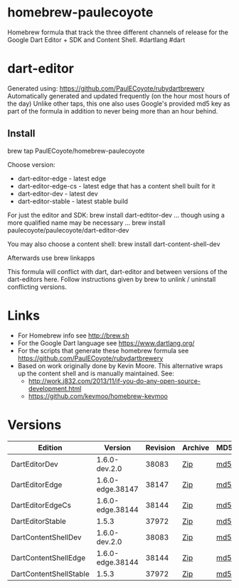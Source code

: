 homebrew-paulecoyote
====================

Homebrew formula that track the three different channels of release for the Google Dart Editor + SDK and Content Shell.  #dartlang #dart

dart-editor
===========

Generated using: https://github.com/PaulECoyote/rubydartbrewery
Automatically generated and updated frequently (on the hour most hours of the day)
Unlike other taps, this one also uses Google's provided md5 key as part of the formula in addition to never being more than an hour behind.

Install
-------
brew tap PaulECoyote/homebrew-paulecoyote

Choose version:
* dart-editor-edge - latest edge
* dart-editor-edge-cs - latest edge that has a content shell built for it
* dart-editor-dev - latest dev
* dart-editor-stable - latest stable build

For just the editor and SDK:
brew install dart-edtitor-dev
... though using a more qualified name may be necessary ...
brew install paulecoyote/paulecoyote/dart-editor-dev

You may also choose a content shell:
brew install dart-content-shell-dev

Afterwards use 
brew linkapps

This formula will conflict with dart, dart-editor and between versions of the dart-editors here.  Follow instructions given by brew to unlink / uninstall conflicting versions.

Links
=====
* For Homebrew info see http://brew.sh
* For the Google Dart language see https://www.dartlang.org/
* For the scripts that generate these homebrew formula see https://github.com/PaulECoyote/rubydartbrewery
* Based on work originally done by Kevin Moore. This alternative wraps up the content shell and is manually maintained.  See: 
    * http://work.j832.com/2013/11/if-you-do-any-open-source-development.html
    * https://github.com/kevmoo/homebrew-kevmoo

Versions
========
| Edition | Version | Revision | Archive | MD5 | Notes |
| ------- | ------- | -------- | ------- | --- | ----- |
| DartEditorDev | 1.6.0-dev.2.0 | 38083 | [Zip](http://storage.googleapis.com/dart-archive/channels/dev/release/38083/editor/darteditor-macos-x64.zip) | [md5](http://storage.googleapis.com/dart-archive/channels/dev/release/38083/editor/darteditor-macos-x64.zip.md5sum) | [Changes](http://storage.googleapis.com/dart-archive/channels/dev/release/latest/changelog.html) |
| DartEditorEdge | 1.6.0-edge.38147 | 38147 | [Zip](http://storage.googleapis.com/dart-archive/channels/be/raw/38147/editor/darteditor-macos-x64.zip) | [md5](http://storage.googleapis.com/dart-archive/channels/be/raw/38147/editor/darteditor-macos-x64.zip.md5sum) | - |
| DartEditorEdgeCs | 1.6.0-edge.38144 | 38144 | [Zip](http://storage.googleapis.com/dart-archive/channels/be/raw/38144/editor/darteditor-macos-x64.zip) | [md5](http://storage.googleapis.com/dart-archive/channels/be/raw/38144/editor/darteditor-macos-x64.zip.md5sum) | - |
| DartEditorStable | 1.5.3 | 37972 | [Zip](http://storage.googleapis.com/dart-archive/channels/stable/release/37972/editor/darteditor-macos-x64.zip) | [md5](http://storage.googleapis.com/dart-archive/channels/stable/release/37972/editor/darteditor-macos-x64.zip.md5sum) | [Changes](http://storage.googleapis.com/dart-archive/channels/stable/release/latest/changelog.html) |
| DartContentShellDev | 1.6.0-dev.2.0 | 38083 | [Zip](http://storage.googleapis.com/dart-archive/channels/dev/release/38083/dartium/content_shell-macos-ia32-release.zip) | [md5](http://storage.googleapis.com/dart-archive/channels/dev/release/38083/dartium/content_shell-macos-ia32-release.zip.md5sum) | - |
| DartContentShellEdge | 1.6.0-edge.38144 | 38144 | [Zip](http://storage.googleapis.com/dart-archive/channels/be/raw/38144/dartium/content_shell-macos-ia32-release.zip) | [md5](http://storage.googleapis.com/dart-archive/channels/be/raw/38144/dartium/content_shell-macos-ia32-release.zip.md5sum) | - |
| DartContentShellStable | 1.5.3 | 37972 | [Zip](http://storage.googleapis.com/dart-archive/channels/stable/release/37972/dartium/content_shell-macos-ia32-release.zip) | [md5](http://storage.googleapis.com/dart-archive/channels/stable/release/37972/dartium/content_shell-macos-ia32-release.zip.md5sum) | - |
